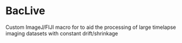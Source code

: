 # BacLive
Custom ImageJ/FIJI macro for to aid the processing of large timelapse imaging datasets with constant drift/shrinkage
